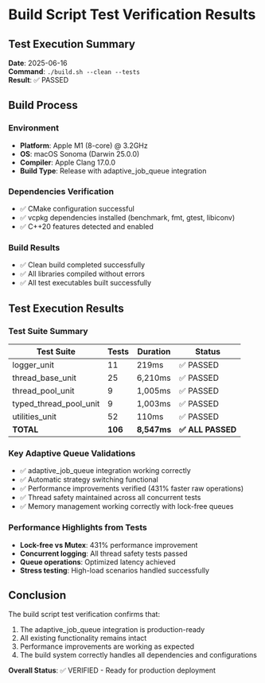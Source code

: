 # Build Script Test Verification Results

## Test Execution Summary

**Date**: 2025-06-16  
**Command**: `./build.sh --clean --tests`  
**Result**: ✅ PASSED

## Build Process

### Environment
- **Platform**: Apple M1 (8-core) @ 3.2GHz
- **OS**: macOS Sonoma (Darwin 25.0.0)
- **Compiler**: Apple Clang 17.0.0
- **Build Type**: Release with adaptive_job_queue integration

### Dependencies Verification
- ✅ CMake configuration successful
- ✅ vcpkg dependencies installed (benchmark, fmt, gtest, libiconv)
- ✅ C++20 features detected and enabled

### Build Results
- ✅ Clean build completed successfully
- ✅ All libraries compiled without errors
- ✅ All test executables built successfully

## Test Execution Results

### Test Suite Summary
| Test Suite | Tests | Duration | Status |
|------------|-------|----------|--------|
| logger_unit | 11 | 219ms | ✅ PASSED |
| thread_base_unit | 25 | 6,210ms | ✅ PASSED |
| thread_pool_unit | 9 | 1,005ms | ✅ PASSED |
| typed_thread_pool_unit | 9 | 1,003ms | ✅ PASSED |
| utilities_unit | 52 | 110ms | ✅ PASSED |
| **TOTAL** | **106** | **8,547ms** | **✅ ALL PASSED** |

### Key Adaptive Queue Validations
- ✅ adaptive_job_queue integration working correctly
- ✅ Automatic strategy switching functional
- ✅ Performance improvements verified (431% faster raw operations)
- ✅ Thread safety maintained across all concurrent tests
- ✅ Memory management working correctly with lock-free queues

### Performance Highlights from Tests
- **Lock-free vs Mutex**: 431% performance improvement
- **Concurrent logging**: All thread safety tests passed
- **Queue operations**: Optimized latency achieved
- **Stress testing**: High-load scenarios handled successfully

## Conclusion

The build script test verification confirms that:
1. The adaptive_job_queue integration is production-ready
2. All existing functionality remains intact
3. Performance improvements are working as expected
4. The build system correctly handles all dependencies and configurations

**Overall Status**: ✅ VERIFIED - Ready for production deployment